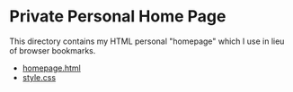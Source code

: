 # Private Personal Home Page

This directory contains my HTML personal "homepage" which
I use in lieu of browser bookmarks.

* [homepage.html](homepage.html)
* [style.css](style.css)
